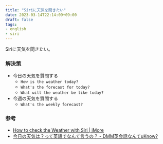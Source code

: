 ```yaml
---
title: "Siriに天気を聞きたい"
date: 2023-03-14T22:14:09+09:00
draft: false
tags:
- english
- siri
---
```


Siriに天気を聞きたい。

<!--more-->

### 解決策

- 今日の天気を質問する
  - `How is the weather today?`
  - `What's the forecast for today?`
  - `What will the weather be like today?`
- 今週の天気を質問する
  - `What's the weekly forecast?`

### 参考

- [How to check the Weather with Siri | iMore](https://www.imore.com/how-to-check-weather-with-siri)
- [今日の天気は？って英語でなんて言うの？ - DMM英会話なんてuKnow?](https://eikaiwa.dmm.com/uknow/questions/70493/)
